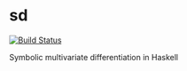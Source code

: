 # sd

[![Build Status](https://travis-ci.org/ocramz/sd.png)](https://travis-ci.org/ocramz/sd)

Symbolic multivariate differentiation in Haskell

